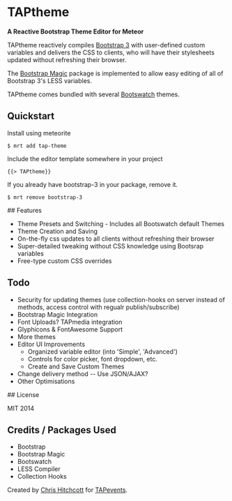 # TAPtheme

**A Reactive Bootstrap Theme Editor for Meteor**

TAPtheme reactively compiles [Bootstrap 3](https://github.com/twbs/bootstrap) with user-defined custom variables and delivers the CSS to clients, who will have their stylesheets updated without refreshing their browser.

The [Bootstrap Magic](https://github.com/pikock/bootstrap-magic) package is implemented to allow easy editing of all of Bootstrap 3's LESS variables.

TAPtheme comes bundled with several [Bootswatch](https://github.com/thomaspark/bootswatch/) themes.

## Quickstart

Install using meteorite

` $ mrt add tap-theme `

Include the editor template somewhere in your project

` {{> TAPtheme}} `

If you already have bootstrap-3 in your package, remove it.

` $ mrt remove bootstrap-3 `

## Features

* Theme Presets and Switching - Includes all Bootswatch default Themes
* Theme Creation and Saving
* On-the-fly css updates to all clients without refreshing their browser
* Super-detailed tweaking without CSS knowledge using Bootsrap variables
* Free-type custom CSS overrides

## Todo

* Security for updating themes (use collection-hooks on server instead of methods, access control with regualr publish/subscribe)
* Bootstrap Magic Integration
* Font Uploads? TAPmedia integration
* Glyphicons & FontAwesome Support
* More themes
* Editor UI Improvements
  * Organized variable editor (into 'Simple', 'Advanced')
  * Controls for color picker, font dropdown, etc.
  * Create and Save Custom Themes
* Change delivery method -- Use JSON/AJAX?
* Other Optimisations

## License

MIT 2014

## Credits / Packages Used

* Bootstrap
* Bootstrap Magic
* Bootswatch
* LESS Compiler
* Collection Hooks

Created by [Chris Hitchcott](http://github.com/hitchcott) for [TAPevents](http://tapevents.com).